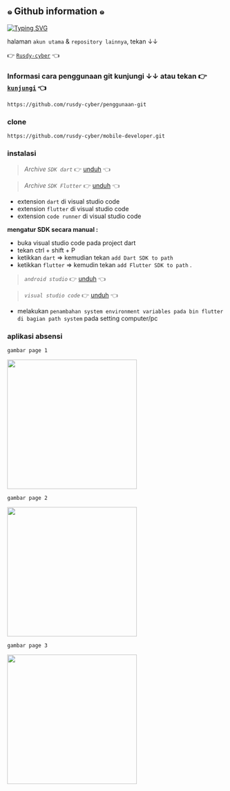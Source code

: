 ## ๑ Github information ๑ 

<a href="https://github.com/rusdy-cyber" target="_blank"><img src="http://readme-typing-svg.herokuapp.com?font=Fira+Code&pause=1000&color=AA56F7&random=false&width=435&lines=folow+github+saya+!!;selamat+datang" alt="Typing SVG" /></a>

halaman `akun utama` & `repository lainnya`, tekan ↓↓

👉 [`Rusdy-cyber`](https://github.com/rusdy-cyber) 👈

### Informasi cara penggunaan git kunjungi ↓↓ atau tekan 👉 [`kunjungi`](https://github.com/rusdy-cyber/penggunaan-git) 👈
```
https://github.com/rusdy-cyber/penggunaan-git
```

### clone
```
https://github.com/rusdy-cyber/mobile-developer.git
```
### instalasi
> _Archive `SDK dart`_
👉 [unduh](https://dart.dev/get-dart/archive) 👈

>  _Archive `SDK Flutter`_
👉 [unduh](https://docs.flutter.dev/get-started/install/windows/mobile?tab=download) 👈

- extension `dart` di visual studio code
- extension `flutter` di visual studio code
- extension `code runner` di visual studio code

**mengatur SDK secara manual :**

  - buka visual studio code pada project dart
  - tekan ctrl + shift + P
  - ketikkan `dart` ⇒ kemudian tekan `add Dart SDK to path`
  - ketikkan `flutter` ⇒ kemudin tekan `add Flutter SDK to path` .


> _`android studio`_
  👉 [unduh](https://developer.android.com/studio?gad_source=1&gclid=Cj0KCQiArrCvBhCNARIsAOkAGcXZSUlPerfAqU4DBZu37eSqlnZY28NITx0xM1m7SMVcAK-tObu_mmAaAkjxEALw_wcB&gclsrc=aw.ds&hl=id) 👈

> _`visual studio code`_
  👉 [unduh](https://code.visualstudio.com/) 👈

- melakukan `penambahan system environment variables pada bin flutter di bagian path system` pada setting computer/pc

### aplikasi absensi
`gambar page 1`

<img src="https://github.com/rusdy-cyber/mobile-developer/blob/main/absesnsi/gambar/page1.png" width="300px">

`gambar page 2`

<img src="https://github.com/rusdy-cyber/mobile-developer/blob/main/absesnsi/gambar/page2.png" width="300px">

`gambar page 3`

<img src="https://github.com/rusdy-cyber/mobile-developer/blob/main/absesnsi/gambar/page3.png" width="300px">
